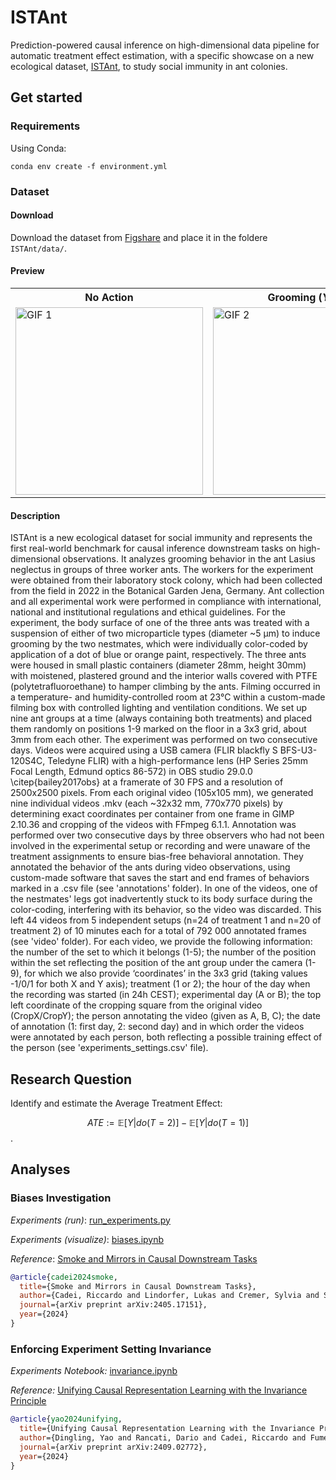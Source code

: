 # ISTAnt

Prediction-powered causal inference on high-dimensional data pipeline for automatic treatment effect estimation, with a specific showcase on a new ecological dataset, [ISTAnt](https://doi.org/10.6084/m9.figshare.26484934.v2), to study social immunity in ant colonies.

## Get started

### Requirements

Using Conda: 
```conda
conda env create -f environment.yml
```

### Dataset

#### Download
Download the dataset from [Figshare](https://doi.org/10.6084/m9.figshare.26484934.v2) and place it in the foldere `ISTAnt/data/`.

#### Preview
<table align="center">
  <tr>
    <th>No Action</th>
    <th>Grooming (<i>Y2F</i>)</th>
  </tr>
  <tr>
    <td><img src="img/example_nogrooming.gif" alt="GIF 1" width="300" height="300"></td> 
    <td><img src="img/example_grooming.gif" alt="GIF 2" width="300" height="300"></td>
  </tr>
</table>

#### Description
ISTAnt is a new ecological dataset for social immunity and represents the first real-world benchmark for causal inference downstream tasks on high-dimensional observations. It analyzes grooming behavior in the ant Lasius neglectus in groups of three worker ants. The workers for the experiment were obtained from their laboratory stock colony, which had been collected from the field in 2022 in the Botanical Garden Jena, Germany. Ant collection and all experimental work were performed in compliance with international, national and institutional regulations and ethical guidelines. For the experiment, the body surface of one of the three ants was treated with a suspension of either of two microparticle types (diameter ~5 µm) to induce grooming by the two nestmates, which were individually color-coded by application of a dot of blue or orange paint, respectively. The three ants were housed in small plastic containers (diameter 28mm, height 30mm) with moistened, plastered ground and the interior walls covered with PTFE (polytetrafluoroethane) to hamper climbing by the ants. Filming occurred in a temperature- and humidity-controlled room at 23°C within a custom-made filming box with controlled lighting and ventilation conditions. We set up nine ant groups at a time (always containing both treatments) and placed them randomly on positions 1-9 marked on the floor in a 3x3 grid, about 3mm from each other. The experiment was performed on two consecutive days. Videos were acquired using a USB camera (FLIR blackfly S BFS-U3-120S4C, Teledyne FLIR) with a high-performance lens (HP Series 25mm Focal Length, Edmund optics 86-572) in OBS studio 29.0.0 \citep{bailey2017obs} at a framerate of 30 FPS and a resolution of 2500x2500 pixels. From each original video (105x105 mm), we generated nine individual videos .mkv (each ~32x32 mm, 770x770 pixels) by determining exact coordinates per container from one frame in GIMP 2.10.36 and cropping of the videos with FFmpeg 6.1.1. Annotation was performed over two consecutive days by three observers who had not been involved in the experimental setup or recording and were unaware of the treatment assignments to ensure bias-free behavioral annotation. They annotated the behavior of the ants during video observations, using custom-made software that saves the start and end frames of behaviors marked in a .csv file (see 'annotations' folder). In one of the videos, one of the nestmates' legs got inadvertently stuck to its body surface during the color-coding, interfering with its behavior, so the video was discarded. This left 44 videos from 5 independent setups (n=24 of treatment 1 and n=20 of treatment 2) of 10 minutes each for a total of 792 000 annotated frames (see 'video' folder). For each video, we provide the following information: the number of the set to which it belongs (1-5); the number of the position within the set reflecting the position of the ant group under the camera (1-9), for which we also provide ‘coordinates’ in the 3x3 grid (taking values -1/0/1 for both X and Y axis); treatment (1 or 2); the hour of the day when the recording was started (in 24h CEST); experimental day (A or B); the top left coordinate of the cropping square from the original video (CropX/CropY); the person annotating the video (given as A, B, C); the date of annotation (1: first day, 2: second day) and in which order the videos were annotated by each person, both reflecting a possible training effect of the person (see 'experiments_settings.csv' file).


## Research Question

Identify and estimate the Average Treatment Effect:

$$ATE := \mathbb{E}[Y|do(T=2)]- \mathbb{E}[Y|do(T=1)]$$.

## Analyses

### Biases Investigation

_Experiments (run)_: [run_experiments.py](https://github.com/CausalLearningAI/ISTAnt/blob/main/src/run_experiments.py)

_Experiments (visualize)_: [biases.ipynb](https://github.com/CausalLearningAI/ISTAnt/blob/main/experiments/biases.ipynb)

_Reference_: [Smoke and Mirrors in Causal Downstream Tasks](https://arxiv.org/abs/2405.17151)

```bibtex
@article{cadei2024smoke,
  title={Smoke and Mirrors in Causal Downstream Tasks},
  author={Cadei, Riccardo and Lindorfer, Lukas and Cremer, Sylvia and Schmid, Cordelia and Locatello, Francesco},
  journal={arXiv preprint arXiv:2405.17151},
  year={2024}
}
```

### Enforcing Experiment Setting Invariance

_Experiments Notebook:_ [invariance.ipynb](https://github.com/CausalLearningAI/ISTAnt/blob/main/experiments/invariance.ipynb)

_Reference:_ [Unifying Causal Representation Learning with the Invariance Principle](https://www.arxiv.org/abs/2409.02772)

```bibtex
@article{yao2024unifying,
  title={Unifying Causal Representation Learning with the Invariance Principle},
  author={Dingling, Yao and Rancati, Dario and Cadei, Riccardo and Fumero, Marco and Locatello, Francesco},
  journal={arXiv preprint arXiv:2409.02772},
  year={2024}
}
```
